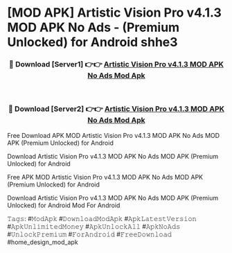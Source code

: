# [MOD APK] Artistic Vision Pro v4.1.3 MOD APK No Ads - (Premium Unlocked) for Android shhe3



<div align="center">
<h3>🔴 Download [Server1] 👉👉 <a href="https://momento.my/?title=Artistic_Vision_Pro_v4.1.3_MOD_APK_No_Ads">Artistic Vision Pro v4.1.3 MOD APK No Ads Mod Apk</a></h3><br>

<h3>🔴 Download [Server2] 👉👉 <a href="https://momento.my/?title=Artistic_Vision_Pro_v4.1.3_MOD_APK_No_Ads">Artistic Vision Pro v4.1.3 MOD APK No Ads Mod Apk</a></h3>
</div>



Free Download APK MOD Artistic Vision Pro v4.1.3 MOD APK No Ads MOD APK (Premium Unlocked) for Android

Download Artistic Vision Pro v4.1.3 MOD APK No Ads MOD APK (Premium Unlocked) for Android

Free APK MOD Artistic Vision Pro v4.1.3 MOD APK No Ads MOD APK (Premium Unlocked) for Android

Download Artistic Vision Pro v4.1.3 MOD APK No Ads MOD APK (Premium Unlocked) for Android Mod For Android

𝚃𝚊𝚐𝚜: #𝙼𝚘𝚍𝙰𝚙𝚔 #𝙳𝚘𝚠𝚗𝚕𝚘𝚊𝚍𝙼𝚘𝚍𝙰𝚙𝚔 #𝙰𝚙𝚔𝙻𝚊𝚝𝚎𝚜𝚝𝚅𝚎𝚛𝚜𝚒𝚘𝚗 #𝙰𝚙𝚔𝚄𝚗𝚕𝚒𝚖𝚒𝚝𝚎𝚍𝙼𝚘𝚗𝚎𝚢 #𝙰𝚙𝚔𝚄𝚗𝚕𝚘𝚌𝚔𝙰𝚕𝚕 #𝙰𝚙𝚔𝙽𝚘𝙰𝚍𝚜 #𝚄𝚗𝚕𝚘𝚌𝚔𝙿𝚛𝚎𝚖𝚒𝚞𝚖 #𝙵𝚘𝚛𝙰𝚗𝚍𝚛𝚘𝚒𝚍 #𝙵𝚛𝚎𝚎𝙳𝚘𝚠𝚗𝚕𝚘𝚊𝚍 #home_design_mod_apk
